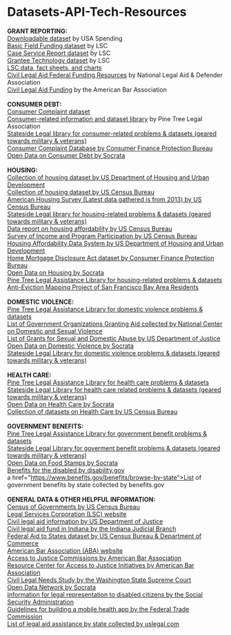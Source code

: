 # Datasets-API-Tech-Resources
<b>GRANT REPORTING:</b><br>
<a href="https://www.usaspending.gov/DownloadCenter/Pages/DataDownload.aspx">Downloadable dataset</a> by USA Spending<br>
<a href="http://www.lsc.gov/basic-field-funding">Basic Field Funding dataset</a> by LSC<br>
<a href="http://www.lsc.gov/case-service-report">Case Service Report dataset</a> by LSC<br>
<a href="http://www.lsc.gov/grants-grantee-resources/grantee-data/grantee-technology">Grantee Technology dataset</a> by LSC<br>
<a href="http://www.lsc.gov/category/data-fact-sheets-charts">LSC data, fact sheets, and charts</a><br>
<a href="https://legalaidresources.org">Civil Legal Aid Federal Funding Resources</a> by National Legal Aid & Defender Association</br>
<a href="http://www.americanbar.org/groups/legal_aid_indigent_defendants/initiatives/resource_center_for_access_to_justice/resources---information-on-civil-legal-aid-funding.html">Civil Legal Aid Funding</a> by the American Bar Association<br>
<br>
<b>CONSUMER DEBT:</B><br>
<a href="http://catalog.data.gov/dataset/consumer-complaint-database#topic=consumer_navigation">Consumer Complaint dataset</a><br>
<a href="http://ptla.org/library/358">Consumer-related information and dataset library</a> by Pine Tree Legal Association<br>
<a href="http://statesidelegal.org/library/2712">Stateside Legal library for consumer-related problems & datasets (geared towards military & veterans)</a><br>
<a href="http://www.consumerfinance.gov/data-research/consumer-complaints/">Consumer Complaint Database by Consumer Finance Protection Bureau</a><br>
<a href="https://www.opendatanetwork.com/search?q=consumer+debt">Open Data on Consumer Debt by Socrata</a><br>
<br>
<b>HOUSING:</b><br>
<a href="http://data.hud.gov/data_sets.html">Collection of housing dataset by US Department of Housing and Urban Development</a><br>
<a href="http://www.census.gov/topics/housing.html">Collection of housing dataset by US Census Bureau</a><br>
<a href="http://www.census.gov/programs-surveys/ahs/data.2013.html">American Housing Survey (Latest data gathered is from 2013) by US Census Bureau</a><br>
<a href="http://statesidelegal.org/library/2577">Stateside Legal library for housing-related problems & datasets (geared towards military & veterans)</a><br>
<a href="http://www.census.gov/housing/affordability/">Data report on housing affordability by US Census Bureau</a><br>
<a href="http://www.census.gov/programs-surveys/sipp/data.html">Survey of Income and Program Participation by US Census Bureau</a><br>
<a href="http://catalog.data.gov/dataset/housing-affordability-data-system-hads">Housing Affordability Data System by US Department of Housing and Urban Development</a><br>
<a href="http://www.consumerfinance.gov/data-research/hmda/explore">Home Mortgage Disclosure Act dataset by Consumer Finance Protection Bureau</a><br>
<a href="https://www.opendatanetwork.com/search?q=housing">Open Data on Housing by Socrata</a><br>
<a href="http://ptla.org/library/570">Pine Tree Legal Assistance Library for housing-related problems & datasets</a><br>
<a href="http://www.antievictionmap.com">Anti-Eviction Mapping Project of San Francisco Bay Area Residents</a><br>
<br>
<b>DOMESTIC VIOLENCE:</b><br>
<a href="http://ptla.org/library/433">Pine Tree Legal Assistance Library for domestic violence problems & datasets</a><br>
<a href="http://www.ncdsv.org/ncd_linksfunding.html#government">List of Government Organizations Granting Aid collected by National Center on Domestic and Sexual Violence</a><br>
<a href="https://www.justice.gov/ovw/grant-programs">List of Grants for Sexual and Domestic Abuse by US Department of Justice</a><br>
<a href="https://www.opendatanetwork.com/search?q=domestic+violence">Open Data on Domestic Violence by Socrata</a><br>
<a href="http://statesidelegal.org/library/2661">Stateside Legal Library for domestic violence problems & datasets (geared towards military & veterans)</a><br>
<br>
<b>HEALTH CARE:</b><br>
<a href="http://ptla.org/library/459">Pine Tree Legal Assistance Library for health care problems & datasets</a><br>
<a href="http://statesidelegal.org/library/2621">Stateside Legal Library for health care related problems & datasets (geared towards military & veterans)</a><br>
<a href="https://www.opendatanetwork.com/search?q=health+care">Open Data on Health Care by Socrata</a><br>
<a href="http://www.census.gov/topics/health.html">Collection of datasets on Health Care by US Census Bureau</a><br>
<br>
<b>GOVERNMENT BENEFITS:</b><br>
<a href="http://ptla.org/library/523">Pine Tree Legal Assistance Library for government benefit problems & datasets</a><br>
<a href="http://statesidelegal.org/library/2780">Stateside Legal Library for goverment benefit problems & datasets (geared towards military & veterans)</A><BR>
<a href="https://www.opendatanetwork.com/search?q=food+stamp">Open Data on Food Stamps by Socrata</a><br>
<a href="https://www.disability.gov">Benefits for the disabled by disability.gov</a><br>
a href="https://www.benefits.gov/benefits/browse-by-state">List of government benefits by state collected by benefits.gov</a><br>
<br>
<b>GENERAL DATA & OTHER HELPFUL INFORMATION:</b><br>
<a href="https://catalog.data.gov/dataset/census-of-governments">Census of Governments by US Census Bureau</a><br>
<a href="http://www.lsc.gov">Legal Services Corporation (LSC) website</a><br>
<a href="https://www.justice.gov/atj/civil-legal-aid-101">Civil legal aid information by US Department of Justice</a><br>
<a href="http://www.in.gov/judiciary/admin/2408.htm">Civil legal aid fund in Indiana by the Indiana Judicial Branch</a><br>
<a href="https://catalog.data.gov/dataset/federal-aid-to-states">Federal Aid to States dataset by US Census Bureau & Department of Commerce</a><br>
<a href="http://www.americanbar.org/aba.html">American Bar Association (ABA) website</a><br>
<a href="http://www.americanbar.org/groups/legal_aid_indigent_defendants/initiatives/resource_center_for_access_to_justice/atj-commissions.html">Access to Justice Commissions by American Bar Association</a><br>
<a href="http://www.americanbar.org/groups/legal_aid_indigent_defendants/initiatives/resource_center_for_access_to_justice.html">Resource Center for Access to Justice Initiatives by American Bar Association</a><br>
<a href="http://ocla.wa.gov/wp-content/uploads/2015/10/CivilLegalNeedsStudy_October2015_V21_Final10_14_15.pdf">Civil Legal Needs Study by the Washington State Supreme Court</a><br>
<a href="https://www.opendatanetwork.com">Open Data Network by Socrata</a><br>
<a href="https://www.ssa.gov/representation/">Information for legal representation to disabled citizens by the Social Security Administration</a><br>
<a href="https://www.ftc.gov/tips-advice/business-center/guidance/mobile-health-apps-interactive-tool">Guidelines for building a mobile health app by the Federal Trade Commission</a><br>
<a href="http://legalaid.uslegal.com">List of legal aid assistance by state collected by uslegal.com</a><br>
